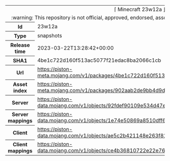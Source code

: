 <html><table>
<tr><td colspan="2" align="center"><img width="0" height="0"><br/>⌈ Minecraft 23w12a ⌋<br/><img width="0" height="0"></td></tr>
<tr><td colspan="2" align="center"><img width="0" height="0"><br/>
:warning: This repository is not official, approved, endorsed, associated or connected with Mojang :warning:
<br/><img width="0" height="0"></td></tr>
<tr><th>Id</th><td>23w12a</td></tr>
<tr><th>Type</th><td>snapshots</td></tr>
<tr><th>Release time</th><td>2023-03-22T13:28:42+00:00</td></tr>
<tr><th>SHA1</th><td>4be1c722d160f513ac5077f21edac8ba2066c1cb</td></tr>
<tr><th>Url</th><td><a href="https://piston-meta.mojang.com/v1/packages/4be1c722d160f513ac5077f21edac8ba2066c1cb/23w12a.json">https://piston-meta.mojang.com/v1/packages/4be1c722d160f513ac5077f21edac8ba2066c1cb/23w12a.json</a></td></tr>
<tr><th>Asset index</th><td><a href="https://piston-meta.mojang.com/v1/packages/902aab2de9bb4d9d5e69e83c3abd8d27a1a644a8/3.json">https://piston-meta.mojang.com/v1/packages/902aab2de9bb4d9d5e69e83c3abd8d27a1a644a8/3.json</a></td></tr>
<tr><th>Server</th><td><a href="https://piston-data.mojang.com/v1/objects/92fdef90109e534d47e378124ab86e2d6d7b3a42/server.jar">https://piston-data.mojang.com/v1/objects/92fdef90109e534d47e378124ab86e2d6d7b3a42/server.jar</a></td></tr>
<tr><th>Server mappings</th><td><a href="https://piston-data.mojang.com/v1/objects/1e74e50869a8510dff62dc2d78d57c81ca7363f9/server.txt">https://piston-data.mojang.com/v1/objects/1e74e50869a8510dff62dc2d78d57c81ca7363f9/server.txt</a></td></tr>
<tr><th>Client</th><td><a href="https://piston-data.mojang.com/v1/objects/ae5c2b421148e263f81720a1d5d14fbc3db45f53/client.jar">https://piston-data.mojang.com/v1/objects/ae5c2b421148e263f81720a1d5d14fbc3db45f53/client.jar</a></td></tr>
<tr><th>Client mappings</th><td><a href="https://piston-data.mojang.com/v1/objects/ce4b36810722e22e76c858dcf8edd09f15ea17a7/client.txt">https://piston-data.mojang.com/v1/objects/ce4b36810722e22e76c858dcf8edd09f15ea17a7/client.txt</a></td></tr>
</table></html>